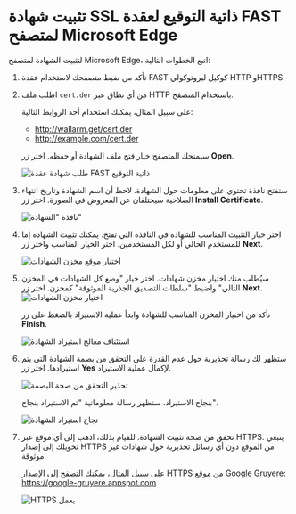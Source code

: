 [img-cert-request]:         ../../../images/fast/ssl/common/browsers-ssl/edge-ssl/e-certificate-request.png
[img-cert-window]:          ../../../images/fast/ssl/common/browsers-ssl/edge-ssl/e-certificate-window.png
[img-store-location]:       ../../../images/fast/ssl/common/browsers-ssl/edge-ssl/e-store-location.png
[img-store]:                ../../../images/fast/ssl/common/browsers-ssl/edge-ssl/e-store-selection.png
[img-wizard-resume]:        ../../../images/fast/ssl/common/browsers-ssl/edge-ssl/e-wizard-resume.png
[img-fingerprint-warning]:  ../../../images/fast/ssl/common/browsers-ssl/edge-ssl/e-fingerprint-warning.png
[img-import-ok]:            ../../../images/fast/ssl/common/browsers-ssl/edge-ssl/e-import-success.png
[img-https-ok]:             ../../../images/fast/ssl/common/browsers-ssl/edge-ssl/e-https-ok.png

# تثبيت شهادة SSL ذاتية التوقيع لعقدة FAST لمتصفح Microsoft Edge

لتثبيت الشهادة لمتصفح Microsoft Edge، اتبع الخطوات التالية:

1. تأكد من ضبط متصفحك لاستخدام عقدة FAST كوكيل لبروتوكولي HTTP وHTTPS.

2. اطلب ملف `cert.der` من أي نطاق عبر HTTP باستخدام المتصفح.

   على سبيل المثال، يمكنك استخدام أحد الروابط التالية:
   
   * <http://wallarm.get/cert.der>
   * <http://example.com/cert.der>

   سيمنحك المتصفح خيار فتح ملف الشهادة أو حفظه. اختر زر **Open**.

   ![طلب شهادة عقدة FAST ذاتية التوقيع][img-cert-request]

3. ستفتح نافذة تحتوي على معلومات حول الشهادة. لاحظ أن اسم الشهادة وتاريخ انتهاء الصلاحية سيختلفان عن المعروض في الصورة. اختر زر **Install Certificate**.

   ![نافذة "الشهادة"][img-cert-window]

4. اختر خيار التثبيت المناسب للشهادة في النافذة التي تفتح. يمكنك تثبيت الشهادة إما للمستخدم الحالي أو لكل المستخدمين. اختر الخيار المناسب واختر زر **Next**.

   ![اختيار موقع مخزن الشهادات][img-store-location]

5. سيُطلب منك اختيار مخزن شهادات. اختر خيار "وضع كل الشهادات في المخزن التالي" واضبط "سلطات التصديق الجذرية الموثوقة" كمخزن. اختر زر **Next**.
   ![اختيار مخزن الشهادات][img-store]

   تأكد من اختيار المخزن المناسب للشهادة وابدأ عملية الاستيراد بالضغط على زر **Finish**.
   
   ![استئناف معالج استيراد الشهادة][img-wizard-resume]

6. ستظهر لك رسالة تحذيرية حول عدم القدرة على التحقق من بصمة الشهادة التي يتم استيرادها. اختر زر **Yes** لإكمال عملية الاستيراد.

   ![تحذير التحقق من صحة البصمة][img-fingerprint-warning]

   بنجاح الاستيراد، ستظهر رسالة معلوماتية "تم الاستيراد بنجاح".

   ![نجاح استيراد الشهادة][img-import-ok]

7. تحقق من صحة تثبيت الشهادة. للقيام بذلك، اذهب إلى أي موقع عبر HTTPS. ينبغي تحويلك إلى إصدار HTTPS من الموقع دون أي رسائل تحذيرية حول شهادات غير موثوقة.

   على سبيل المثال، يمكنك التصفح إلى الإصدار HTTPS من موقع Google Gruyere:
   <https://google-gruyere.appspot.com>

   ![HTTPS يعمل][img-https-ok]